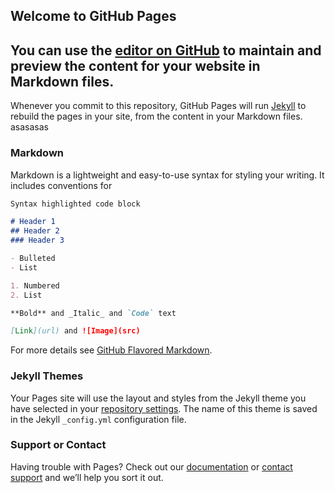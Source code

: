 ## Welcome to GitHub Pages

You can use the [editor on GitHub](https://github.com/kanun05/kanun.github.io/edit/gh-pages/index.md) to maintain and preview the content for your website in Markdown files.
-----------------------------
Whenever you commit to this repository, GitHub Pages will run [Jekyll](https://jekyllrb.com/) to rebuild the pages in your site, from the content in your Markdown files.
asasasas
### Markdown

Markdown is a lightweight and easy-to-use syntax for styling your writing. It includes conventions for

```markdown
Syntax highlighted code block

# Header 1
## Header 2
### Header 3

- Bulleted
- List

1. Numbered
2. List

**Bold** and _Italic_ and `Code` text

[Link](url) and ![Image](src)
```

For more details see [GitHub Flavored Markdown](https://guides.github.com/features/mastering-markdown/).

### Jekyll Themes

Your Pages site will use the layout and styles from the Jekyll theme you have selected in your [repository settings](https://github.com/kanun05/kanun.github.io/settings). The name of this theme is saved in the Jekyll `_config.yml` configuration file.

### Support or Contact

Having trouble with Pages? Check out our [documentation](https://docs.github.com/categories/github-pages-basics/) or [contact support](https://github.com/contact) and we’ll help you sort it out.
